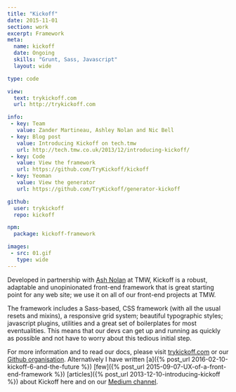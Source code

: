 ```yaml
---
title: "Kickoff"
date: 2015-11-01
section: work
excerpt: Framework
meta:
  name: kickoff
  date: Ongoing
  skills: "Grunt, Sass, Javascript"
  layout: wide

type: code

view:
  text: trykickoff.com
  url: http://trykickoff.com

info:
 - key: Team
   value: Zander Martineau, Ashley Nolan and Nic Bell
 - key: Blog post
   value: Introducing Kickoff on tech.tmw
   url: http://tech.tmw.co.uk/2013/12/introducing-kickoff/
 - key: Code
   value: View the framework
   url: https://github.com/TryKickoff/kickoff
 - key: Yeoman
   value: View the generator
   url: https://github.com/TryKickoff/generator-kickoff

github:
  user: trykickoff
  repo: kickoff

npm:
  package: kickoff-framework

images:
 - src: 01.gif
   type: wide
---
```

Developed in partnership with [Ash Nolan](http://ashleynolan.co.uk/) at TMW, Kickoff is a robust, adaptable and unopinionated front-end framework that is great starting point for any web site; we use it on all of our front-end projects at TMW.

The framework includes a Sass-based, CSS framework (with all the usual resets and mixins), a responsive grid system; beautiful typographic styles; javascript plugins, utilities and a great set of boilerplates for most eventualities. This means that our devs can get up and running as quickly as possible and not have to worry about this tedious initial step.

For more information and to read our docs, please visit [trykickoff.com](http://trykickoff.com) or our [Github organisation](http://github.com/TryKickoff/). Alternatively I have written [a]({% post_url 2016-02-10-kickoff-6-and-the-future %}) [few]({% post_url 2015-09-07-UX-of-a-front-end-framework %}) [articles]({% post_url 2013-12-10-introducing-kickoff %}) about Kickoff here and on our [Medium channel](https://medium.com/try-kickoff/).
